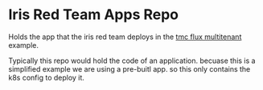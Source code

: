 # Iris Red Team Apps Repo

Holds the app that the iris red team deploys in the [tmc flux multitenant](https://github.com/warroyo/flux-tmc-multitenant) example.

Typically this repo would hold the code of an application. becuase this is a simplified example we are using a pre-buitl app. so this only contains the k8s config to deploy it.
